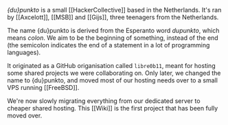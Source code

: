 _{du}punkto_ is a small [[HackerCollective]] based in the Netherlands. It's ran by [[Axcelott]], [[MSB]] and [[Gijs]], three teenagers from the Netherlands.

The name {du}punkto is derived from the Esperanto word _dupunkto_, which means _colon_. We aim to be the beginning of something, instead of the end (the semicolon indicates the end of a statement in a lot of programming languages).

It originated as a GitHub origanisation called `libre0b11`, meant for hosting some shared projects we were collaborating on. Only later, we changed the name to {du}punkto, and moved most of our hosting needs over to a small VPS running [[FreeBSD]].

We're now slowly migrating everything from our dedicated server to cheaper shared hosting. This [[Wiki]] is the first project that has been fully moved over.
